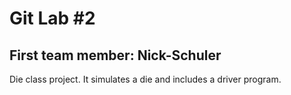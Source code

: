 # Git Lab #2
## First team member: Nick-Schuler

Die class project. It simulates a die and includes a driver program.
